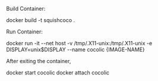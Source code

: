 Build Container:

docker build -t squishcoco .


Run Container:

docker run -it --net host -v /tmp/.X11-unix:/tmp/.X11-unix -e DISPLAY=unix$DISPLAY --name cocolic {IMAGE-NAME}


After exiting the container,

docker start cocolic
docker attach cocolic
